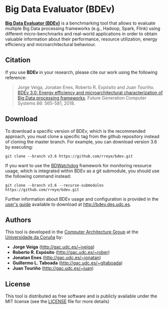 # Big Data Evaluator (BDEv)

[**Big Data Evaluator (BDEv)**](http://bdev.des.udc.es) is a benchmarking tool that allows to evaluate multiple Big Data processing frameworks (e.g., Hadoop, Spark, Flink) using different micro-benchmarks and real-world applications in order to obtain valuable information about their performance, resource utilization, energy efficiency and microarchitectural behaviour.

## Citation

If you use **BDEv** in your research, please cite our work using the following reference:

> Jorge Veiga, Jonatan Enes, Roberto R. Expósito and Juan Touriño. [BDEv 3.0: Energy efficiency and microarchitectural characterization of Big Data processing frameworks](https://doi.org/10.1016/j.future.2018.04.030). Future Generation Computer Systems 86: 565-581, 2018.

## Download

To download a specific version of BDEv, which is the recommended approach, you must clone a specific tag from the github repository instead of cloning the master branch. For example, you can download version 3.6 by executing:

```
git clone --branch v3.6 https://github.com/rreye/bdev.git
```

If you want to use the [BDWatchdog](http://bdwatchdog.dec.udc.es) framework for monitoring resource usage, which is integrated within BDEv as a git submodule, you should use the following command instead:

```
git clone --branch v3.6 --recurse-submodules https://github.com/rreye/bdev.git
```

Further information about BDEv usage and configuration is provided in the [user's guide](http://bdev.des.udc.es/doc/bdev-user-guide.pdf) available to download at http://bdev.des.udc.es.

## Authors

This tool is developed in the [Computer Architecture Group](http://gac.udc.es/english) at the [Universidade da Coruña](https://www.udc.es/en) by:

* **Jorge Veiga** (http://gac.udc.es/~jveiga)
* **Roberto R. Expósito** (http://gac.udc.es/~rober)
* **Jonatan Enes** (http://gac.udc.es/~jonatan)
* **Guillermo L. Taboada** (http://gac.udc.es/~gltaboada)
* **Juan Touriño** (http://gac.udc.es/~juan)

## License

This tool is distributed as free software and is publicly available under the MIT license (see the [LICENSE](LICENSE) file for more details)

